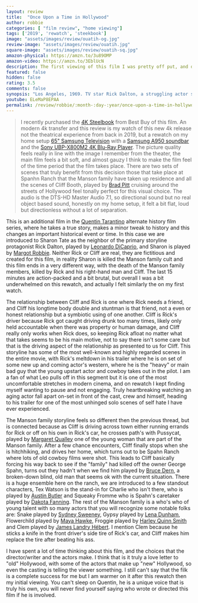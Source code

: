 ```yaml
---
layout: review
title:  "Once Upon a Time in Hollywood"
author: robbie
categories: [ "film review", "home viewing"]
tags: ['2019', 'rewatch', 'steekbook']
image: "assets/images/review/ouatih-og.jpg"
review-image: "assets/images/review/ouatih.jpg"
square-image: "assets/images/review/ouatih-sq.jpg"
amazon-physical: https://amzn.to/3u89OMP
amazon-video: https://amzn.to/3EblUcN
description: The first viewing of this film I was pretty off put, and didn't love it.  I have spent a lot of time listening to podcasts, and read many reviews that  
featured: false
hidden: false
rating: 3.5
comments: false
synopsis: "Los Angeles, 1969. TV star Rick Dalton, a struggling actor specializing in westerns, and stuntman Cliff Booth, his best friend, try to survive in a constantly changing movie industry. Dalton is the neighbor of the young and promising actress and model Sharon Tate, who has just married the prestigious Polish director Roman Polanski…"  
youtube: ELeMaP8EPAA
permalink: /review/robbie/:month-:day-:year/once-upon-a-time-in-hollywood
---
```

> I recently purchased the <a href="https://www.bestbuy.com/site/once-upon-a-time-in-hollywood-limited-edition-steelbook-dig-copy-4k-ultra-hd-blu-blu-ray-2019/35640542.p?skuId=35640542">4K Steelbook</a> from Best Buy of this film. An modern 4k transfer and this review is my watch of this new 4k release not the theatrical experience from back in 2019, but a rewatch on my home setup <a href="https://amzn.to/3eMhnV3">65" Samsung Television</a> with a <a href="https://amzn.to/3Ljd8wh">Samsung A950 soundbar</a> and the <a href="https://amzn.to/3LBgyuL">Sony UBP-X800M2 4K Blu-Ray Player</a>.  The picture quality feels really in line with the image I remember from the theater, the main film feels a bit soft, and almost gauzy I think to make the film feel of the time period that the film takes place.  There are two sets of scenes that truly benefit from this decision those that take place at Spanhn Ranch that the Manson family have taken up residence and all the scenes of Cliff Booth, played by [Brad Pitt](https://www.imdb.com/name/nm0000093/) cruising around the streets of Hollywood feel tonally perfect for this visual choice.  The audio is the DTS-HD Master Audio 7.1, so directional sound but no real object based sound, honestly on my home setup, it felt a bit flat, loud but directionless without a lot of separation.

This is an additional film in the [Quentin Tarantino](https://www.imdb.com/name/nm0000233/) alternate history film series, where he takes a true story, makes a minor tweak to history and this changes an important historical event or time.  In this case we are introduced to Sharon Tate as the neighbor of the primary storyline protagonist Rick Dalton, played by [Leonardo DiCaprio](https://www.imdb.com/name/nm0000138/), and Sharon is played by [Margot Robbie](https://www.imdb.com/name/nm3053338/).  Neither Rick or Cliff are real, they are fictitious and created for this film, in reality Sharon is killed the Manson family cult and this film ends in a very different way, with the death of the Manson family members, killed by Rick and his right-hand man and Cliff.  The last 15 minutes are action-packed and a bit brutal, but overall I was a bit underwhelmed on this rewatch, and actually I felt similarly the on my first watch. 

The relationship between Cliff and Rick is one where Rick needs a friend, and Cliff his longtime body double and stuntman is that friend, not a even or honest relationship but a symbiotic using of one another.  Cliff is Rick's driver because Rick got caught driving drunk too many times, likely only held accountable when there was property or human damage, and Cliff really only works when Rick does, so keeping Rick afloat no matter what that takes seems to be his main motive, not to say there isn't some care but that is the driving aspect of the relationship as presented to us for Cliff.  This storyline has some of the most well-known and highly regarded scenes in the entire movie, with Rick's meltdown in his trailer where he is on set of some new up and coming actor's western, where he is the "heavy" or main bad guy that the young upstart actor and cowboy takes out in the pilot.  I am a fan of what Leo pulls off in this segment but it is one of the most uncomfortable stretches in modern cinema, and on rewatch I kept finding myself wanting to pause and not engaging. Truly heartbreaking watching an aging actor fall apart on-set in front of the cast, crew and himself, heading to his trailer for one of the most unhinged solo scenes of self hate I have ever experienced. 

The Manson family storyline feels so different then the previous thread, but is connected because as Cliff is driving across town either running errands for Rick or off on his own in Rick's car, he crosses path's with Pussycat, played by [Margaret Qualley](https://www.imdb.com/name/nm4960279/) one of the young woman that are part of the Manson family.  After a few chance encounters, Cliff finally stops when she is hitchhiking, and drives her home, which turns out to be Spahn Ranch where lots of old cowboy films were shot. This leads to Cliff basically forcing his way back to see if the "family" had killed off the owner George Spahn, turns out they hadn't when we find him played by [Bruce Dern](https://www.imdb.com/name/nm0001136/), a broken-down blind, old man that seems ok with the current situation. There is a huge ensemble here on the ranch, we are introduced to a few standout characters, Tex Watson is the stand-in for Charlie who isn't there, who is played by [Austin Butler](https://www.imdb.com/name/nm2581521/) and Squeaky Fromme who is Spahn's caretaker played by [Dakota Fanning](https://www.imdb.com/name/nm0266824/). The rest of the Manson family is a who's who of young talent with so many actors that you will recognize some notable folks are: Snake played by [Sydney Sweeney](https://www.imdb.com/name/nm2858875/), Gypsy played by [Lena Dunham](https://www.imdb.com/name/nm2501633/), Flowerchild played by [Maya Hawke](https://www.imdb.com/name/nm1638321/), Froggie played by [Harley Quinn Smith](https://www.imdb.com/name/nm0808410/) and Clem played by [James Landry Hébert](https://www.imdb.com/name/nm2566469/).  I mention Clem because he sticks a knife in the front driver's side tire of Rick's car, and Cliff makes him replace the tire after beating his ass.

I have spent a lot of time thinking about this film, and the choices that the director/writer and the actors make.  I think that is it truly a love letter to "old" Hollywood, with some of the actors that make up "new" Hollywood, so even the casting is telling the viewer something. I still can't say that the filk is a complete success for me but I am warmer on it after this rewatch then my initial viewing.  You can't sleep on Quentin, he is a unique voice that is truly his own, you will never find yourself saying who wrote or directed this film if he is involved.
